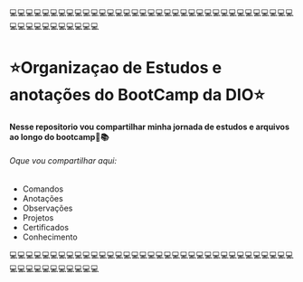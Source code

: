 💻💻💻💻💻💻💻💻💻💻💻💻💻💻💻💻💻💻💻💻💻💻💻💻💻💻💻💻💻💻💻💻💻💻💻💻💻💻💻💻💻💻💻💻💻💻
# ⭐Organizaçao de Estudos e anotações do BootCamp da DIO⭐
#### Nesse repositorio vou compartilhar minha jornada de estudos e arquivos ao longo do bootcamp🌠📚

###### Oque vou compartilhar aqui:
- Comandos
- Anotações
- Observações
- Projetos
- Certificados
- Conhecimento 

💻💻💻💻💻💻💻💻💻💻💻💻💻💻💻💻💻💻💻💻💻💻💻💻💻💻💻💻💻💻💻💻💻💻💻💻💻💻💻💻💻💻💻💻💻💻
